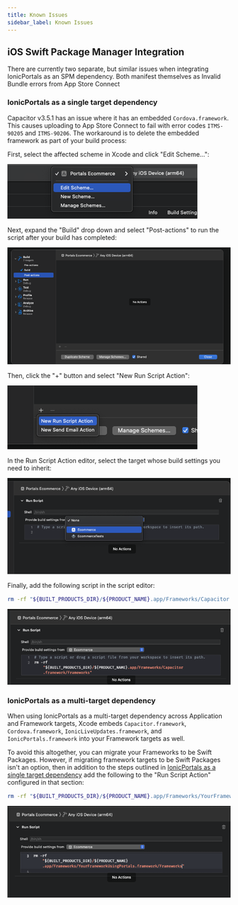 ```yaml
---
title: Known Issues
sidebar_label: Known Issues
---
```


## iOS Swift Package Manager Integration
There are currently two separate, but similar issues when integrating IonicPortals as an SPM dependency. Both manifest themselves as Invalid Bundle errors from App Store Connect

### IonicPortals as a single target dependency

Capacitor v3.5.1 has an issue where it has an embedded `Cordova.framework`. This causes uploading to App Store Connect to fail with error codes `ITMS-90205` and `ITMS-90206`. The workaround is to delete the embedded framework as part of your build process:

First, select the affected scheme in Xcode and click "Edit Scheme...":

![XCode scheme selector](../static/img/known-issues/spm-workarounds/01-scheme-edit.png)

Next, expand the "Build" drop down and select "Post-actions" to run the script after your build has completed: 

![Scheme editor with build drop down expanded and post-actions selected](../static/img/known-issues/spm-workarounds/02-post-actions-select.png)

Then, click the "+" button and select "New Run Script Action":

![Post-actions scheme editor with plus button selected and New Run Script Action highlighted](../static/img/known-issues/spm-workarounds/03-run-script-select.png)

In the Run Script Action editor, select the target whose build settings you need to inherit:

![Run script action editor with build settings drop-down selected](../static/img/known-issues/spm-workarounds/04-build-settings-select.png)

Finally, add the following script in the script editor:
```bash
rm -rf "${BUILT_PRODUCTS_DIR}/${PRODUCT_NAME}.app/Frameworks/Capacitor.framework/Frameworks"
```

![script entered into script editor](../static/img/known-issues/spm-workarounds/05-script-entry.png)

### IonicPortals as a multi-target dependency

When using IonicPortals as a multi-target dependency across Application and Framework targets, Xcode embeds `Capacitor.framework`, `Cordova.framework`, `IonicLiveUpdates.framework`, and `IonicPortals.framework` into your Framework targets as well. 

To avoid this altogether, you can migrate your Frameworks to be Swift Packages. However, if migrating framework targets to be Swift Packages isn't an option, then in addition to the steps outlined in [IonicPortals as a single target dependency](#ionicportals-as-a-single-target-dependency) add the following to the "Run Script Action" configured in that section:
```bash
rm -rf "${BUILT_PRODUCTS_DIR}/${PRODUCT_NAME}.app/Frameworks/YourFrameworkUsingPortals.framework/Frameworks"
```
![additional script entered into script editor](../static/img/known-issues/spm-workarounds/06-script-entry.png)
